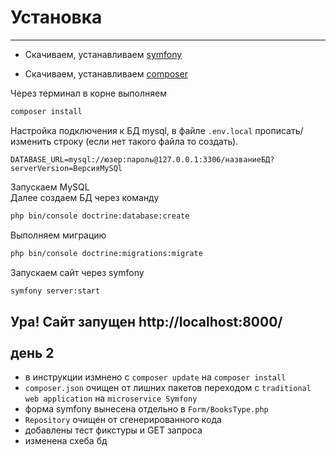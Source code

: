 # Установка
----------------
- Скачиваем, устанавливаем [symfony](https://symfony.com/download)

- Скачиваем, устанавливаем [composer](https://getcomposer.org/download/)

Через терминал в корне выполняем 
```bash
composer install
```
Настройка подключения к БД mysql, в файле `.env.local` прописать/изменить строку (если нет такого файла то создать).
```
DATABASE_URL=mysql://юзер:пароль@127.0.0.1:3306/названиеБД?serverVersion=ВерсияMySQl
```
Запускаем MySQL<br/>
Далее создаем БД через команду 
```bash
php bin/console doctrine:database:create
```
Выполняем миграцию
```bash
php bin/console doctrine:migrations:migrate
```

Запускаем сайт через symfony
```bash
symfony server:start
```

Ура! Сайт запущен
http://localhost:8000/
<br><br>
день 2
----------------
- в инструкции измнено с `composer update` на `composer install`
- `composer.json` очищен от лишних пакетов переходом с `traditional web application` на `microservice Symfony`
- форма symfony вынесена отдельно в `Form/BooksType.php`
- `Repository` очищен от сгенерированного кода
- добавлены тест фикстуры и GET запроса
- изменена схеба бд
